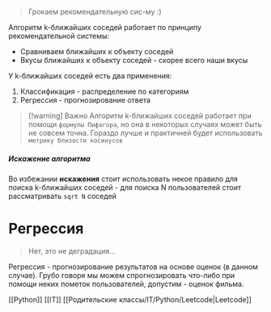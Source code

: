> Грокаем рекомендательную сис-му :)

Алгоритм k-ближайших соседей работает по принципу рекомендательной системы:
- Сравниваем ближайших к объекту соседей
- Вкусы ближайших к объекту соседей - скорее всего наши вкусы

У k-ближайших соседей есть два применения:
1) Классификация - распределение по категориям
2) Регрессия - прогнозирование ответа

>[!warning] Важно
>Алгоритм k-ближайших соседей работает при помощи `формулы Пифагора`, но она в некоторых случаях может быть не совсем точна. Гораздо лучше и практичней будет использовать `метрику близости косинусов`

##### Искажение алгоритма

Во избежании **искажения** стоит использовать некое правило для поиска k-ближайших соседей - для поиска N пользователей стоит рассматривать `sqrt N` соседей

# Регрессия

> Нет, это не деградация...

Регрессия - прогнозирование результатов на основе оценок (в данном случае). Грубо говоря мы можем спрогнозировать что-либо при помощи неких пометок пользователей, допустим - оценок фильма. 

[[Python]] [[IT]] [[Родительские классы/IT/Python/Leetcode|Leetcode]]

